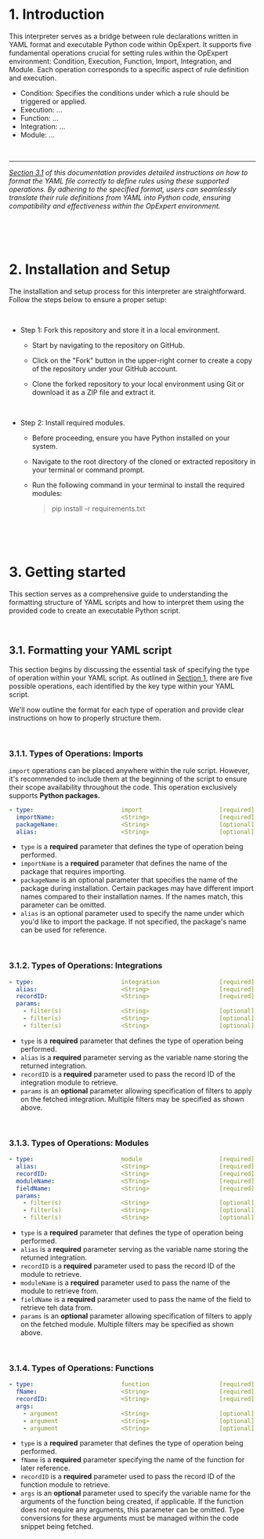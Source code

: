 # 1. Introduction
This interpreter serves as a bridge between rule declarations written in YAML format and executable Python code within OpExpert. It supports five fundamental operations crucial for setting rules within the OpExpert environment: Condition, Execution, Function, Import, Integration, and Module. Each operation corresponds to a specific aspect of rule definition and execution.

- Condition: Specifies the conditions under which a rule should be triggered or applied.
- Execution: ...
- Function: ...
- Integration: ...
- Module: ...

<br>

***
*[Section 3.1](#31-formatting-your-yaml-script) of this documentation provides detailed instructions on how to format the YAML file correctly to define rules using these supported operations. By adhering to the specified format, users can seamlessly translate their rule definitions from YAML into Python code, ensuring compatibility and effectiveness within the OpExpert environment.*

<br>
<br>
<br>

# 2. Installation and Setup
The installation and setup process for this interpreter are straightforward. Follow the steps below to ensure a proper setup:

<br>

- Step 1: Fork this repository and store it in a local environment.
    
    - Start by navigating to the repository on GitHub.

    - Click on the "Fork" button in the upper-right corner to create a copy of the repository under your GitHub account.
    
    - Clone the forked repository to your local environment using Git or download it as a ZIP file and extract it.

<br>

- Step 2: Install required modules.

    - Before proceeding, ensure you have Python installed on your system.
    - Navigate to the root directory of the cloned or extracted repository in your terminal or command prompt.
    - Run the following command in your terminal to install the required modules:
    
        > pip install -r requirements.txt

<br>
<br>
<br>

# 3. Getting started

This section serves as a comprehensive guide to understanding the formatting structure of YAML scripts and how to interpret them using the provided code to create an executable Python script.

<br>

## 3.1. Formatting your YAML script

This section begins by discussing the essential task of specifying the type of operation within your YAML script. As outlined in [Section 1](#1-introduction), there are five possible operations, each identified by the key type within your YAML script.

We'll now outline the format for each type of operation and provide clear instructions on how to properly structure them.

<br>

### 3.1.1. Types of Operations: Imports

`import` operations can be placed anywhere within the rule script. However, it's recommended to include them at the beginning of the script to ensure their scope availability throughout the code. This operation exclusively supports **Python packages.**

```yaml
- type:                         import                      [required]
  importName:                   <String>                    [required]
  packageName:                  <String>                    [optional]
  alias:                        <String>                    [optional]
```

- `type` is a **required** parameter that defines the type of operation being performed.
- `importName` is a **required** parameter that defines the name of the package that requires importing.
- `packageName` is an optional parameter that specifies the name of the package during installation. Certain packages may have different import names compared to their installation names. If the names match, this parameter can be omitted.
- `alias` is an optional parameter used to specify the name under which you'd like to import the package. If not specified, the package's name can be used for reference.

<br>

### 3.1.2. Types of Operations: Integrations

```yaml
- type:                         integration                 [required]
  alias:                        <String>                    [required]
  recordID:                     <String>                    [required]
  params:
    - filter(s)                 <String>                    [optional]
    - filter(s)                 <String>                    [optional]
    - filter(s)                 <String>                    [optional]
```

- `type` is a **required** parameter that defines the type of operation being performed.
- `alias` is a **required** parameter serving as the variable name storing the returned integration.
- `recordID` is a **required** parameter used to pass the record ID of the integration module to retrieve.
- `params` is an **optional** parameter allowing specification of filters to apply on the fetched integration. Multiple filters may be specified as shown above.

<br>

### 3.1.3. Types of Operations: Modules

```yaml
- type:                         module                      [required]
  alias:                        <String>                    [required]
  recordID:                     <String>                    [required]
  moduleName:                   <STring>                    [required]
  fieldName:                    <String>                    [required]
  params:
    - filter(s)                 <String>                    [optional]
    - filter(s)                 <String>                    [optional]
    - filter(s)                 <String>                    [optional]
```

- `type` is a **required** parameter that defines the type of operation being performed.
- `alias` is a **required** parameter serving as the variable name storing the returned integration.
- `recordID` is a **required** parameter used to pass the record ID of the module to retrieve.
- `moduleName` is a **required** parameter used to pass the name of the module to retrieve from.
- `fieldName` is a **required** parameter used to pass the name of the field to retrieve teh data from.
- `params` is an **optional** parameter allowing specification of filters to apply on the fetched module. Multiple filters may be specified as shown above.

<br>

### 3.1.4. Types of Operations: Functions

```yaml
- type:                         function                    [required]
  fName:                        <String>                    [required]
  recordID:                     <String>                    [required]
  args:
    - argument                  <String>                    [optional]
    - argument                  <String>                    [optional]
    - argument                  <String>                    [optional]
```

- `type` is a **required** parameter that defines the type of operation being performed.
- `fName` is a **required** parameter specifying the name of the function for later reference.
- `recordID` is a **required** parameter used to pass the record ID of the function module to retrieve.
- `args` is an **optional** parameter used to specify the variable name for the arguments of the function being created, if applicable. If the function does not require any arguments, this parameter can be omitted. Type conversions for these arguments must be managed within the code snippet being fetched.